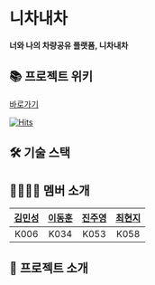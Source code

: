 # 니차내차
**너와 나의 차량공유 플랫폼, 니차내차**
## 📚 프로젝트 위키
[바로가기](https://www.github.com/boostcampwm-2022/android01-UCMC/wiki)

[![Hits](https://hits.seeyoufarm.com/api/count/incr/badge.svg?url=https%3A%2F%2Fgithub.com%2Fboostcampwm-2022%2Fandroid01-UCMC&count_bg=%236A94FF&title_bg=%232E2E2E&title=hits&edge_flat=false)](https://hits.seeyoufarm.com)


## 🛠 기술 스택

## 👨‍👩‍👧‍👦 멤버 소개
| [김민성](https://www.github.com/minseonglove) | [이동훈](https://www.github.com/ldh019) | [진주영](https://www.github.com/juyoung0520) | [최현지](https://www.github.com/hyunji99Choi) |
| :-----: | :-----: | :-----: | :-----: |
| K006 | K034 | K053 | K058 |


## 🚗 프로젝트 소개

<!-- ## 주요 기능 -->





